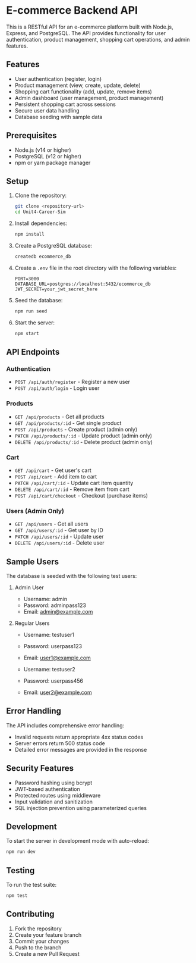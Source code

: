 # E-commerce Backend API

This is a RESTful API for an e-commerce platform built with Node.js, Express, and PostgreSQL. The API provides functionality for user authentication, product management, shopping cart operations, and admin features.

## Features

- User authentication (register, login)
- Product management (view, create, update, delete)
- Shopping cart functionality (add, update, remove items)
- Admin dashboard (user management, product management)
- Persistent shopping cart across sessions
- Secure user data handling
- Database seeding with sample data

## Prerequisites

- Node.js (v14 or higher)
- PostgreSQL (v12 or higher)
- npm or yarn package manager

## Setup

1. Clone the repository:
   ```bash
   git clone <repository-url>
   cd Unit4-Career-Sim
   ```

2. Install dependencies:
   ```bash
   npm install
   ```

3. Create a PostgreSQL database:
   ```bash
   createdb ecommerce_db
   ```

4. Create a `.env` file in the root directory with the following variables:
   ```
   PORT=3000
   DATABASE_URL=postgres://localhost:5432/ecommerce_db
   JWT_SECRET=your_jwt_secret_here
   ```

5. Seed the database:
   ```bash
   npm run seed
   ```

6. Start the server:
   ```bash
   npm start
   ```

## API Endpoints

### Authentication
- `POST /api/auth/register` - Register a new user
- `POST /api/auth/login` - Login user

### Products
- `GET /api/products` - Get all products
- `GET /api/products/:id` - Get single product
- `POST /api/products` - Create product (admin only)
- `PATCH /api/products/:id` - Update product (admin only)
- `DELETE /api/products/:id` - Delete product (admin only)

### Cart
- `GET /api/cart` - Get user's cart
- `POST /api/cart` - Add item to cart
- `PATCH /api/cart/:id` - Update cart item quantity
- `DELETE /api/cart/:id` - Remove item from cart
- `POST /api/cart/checkout` - Checkout (purchase items)

### Users (Admin Only)
- `GET /api/users` - Get all users
- `GET /api/users/:id` - Get user by ID
- `PATCH /api/users/:id` - Update user
- `DELETE /api/users/:id` - Delete user

## Sample Users

The database is seeded with the following test users:

1. Admin User
   - Username: admin
   - Password: adminpass123
   - Email: admin@example.com

2. Regular Users
   - Username: testuser1
   - Password: userpass123
   - Email: user1@example.com

   - Username: testuser2
   - Password: userpass456
   - Email: user2@example.com

## Error Handling

The API includes comprehensive error handling:
- Invalid requests return appropriate 4xx status codes
- Server errors return 500 status code
- Detailed error messages are provided in the response

## Security Features

- Password hashing using bcrypt
- JWT-based authentication
- Protected routes using middleware
- Input validation and sanitization
- SQL injection prevention using parameterized queries

## Development

To start the server in development mode with auto-reload:
```bash
npm run dev
```

## Testing

To run the test suite:
```bash
npm test
```

## Contributing

1. Fork the repository
2. Create your feature branch
3. Commit your changes
4. Push to the branch
5. Create a new Pull Request 